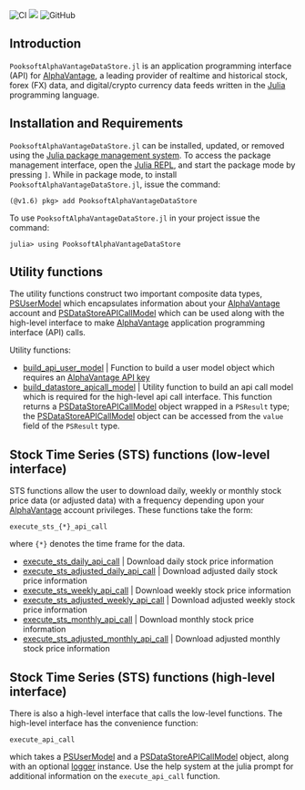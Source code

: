![CI](https://github.com/Pooksoft/PooksoftOptionsKit.jl/workflows/CI/badge.svg)
[![](https://img.shields.io/badge/docs-dev-blue.svg)](https://pooksoft.github.io/PooksoftAlphaVantageDataStore.jl/dev/)
![GitHub](https://img.shields.io/github/license/pooksoft/PooksoftAlphaVantageDataStore.jl)

## Introduction
``PooksoftAlphaVantageDataStore.jl`` is an application programming interface (API) for [AlphaVantage](https://www.alphavantage.co), a leading provider of realtime and historical stock, forex (FX) data, and digital/crypto currency data feeds written in the [Julia](https://julialang.org) programming language.

## Installation and Requirements
``PooksoftAlphaVantageDataStore.jl`` can be installed, updated, or removed using the [Julia package management system](https://docs.julialang.org/en/v1/stdlib/Pkg/). To access the package management interface, open the [Julia REPL](https://docs.julialang.org/en/v1/stdlib/REPL/), and start the package mode by pressing `]`.
While in package mode, to install ``PooksoftAlphaVantageDataStore.jl``, issue the command:

    (@v1.6) pkg> add PooksoftAlphaVantageDataStore

To use ``PooksoftAlphaVantageDataStore.jl`` in your project issue the command:

    julia> using PooksoftAlphaVantageDataStore

## Utility functions
The utility functions construct two important composite data types, [PSUserModel](https://github.com/Pooksoft/PooksoftAlphaVantageDataStore.jl/blob/master/src/base/Types.jl) which encapsulates information about your [AlphaVantage](https://www.alphavantage.co) account and [PSDataStoreAPICallModel](https://github.com/Pooksoft/PooksoftAlphaVantageDataStore.jl/blob/master/src/base/Types.jl) which can be used along with the high-level interface to make [AlphaVantage](https://www.alphavantage.co) application programming interface (API) calls. 

Utility functions:
* [build_api_user_model](https://github.com/Pooksoft/PooksoftAlphaVantageDataStore.jl/blob/master/src/base/User.jl) | Function to build a user model object which requires an [AlphaVantage API key](https://www.alphavantage.co/support/#api-key)
* [build_datastore_apicall_model](https://github.com/Pooksoft/PooksoftAlphaVantageDataStore.jl/blob/master/src/base/Datastore.jl) | Utility function to build an api call model which is required for the high-level api call interface. This function returns a [PSDataStoreAPICallModel](https://github.com/Pooksoft/PooksoftAlphaVantageDataStore.jl/blob/master/src/base/Types.jl) object wrapped in a ``PSResult`` type; the [PSDataStoreAPICallModel](https://github.com/Pooksoft/PooksoftAlphaVantageDataStore.jl/blob/master/src/base/Types.jl) object can be accessed from the ``value`` field of the ``PSResult`` type. 

## Stock Time Series (STS) functions (low-level interface)
STS functions allow the user to download daily, weekly or monthly stock price data (or adjusted data) with a frequency depending upon your [AlphaVantage](https://www.alphavantage.co/support/#support) account privileges. These functions take the form:

    execute_sts_{*}_api_call

where `{*}` denotes the time frame for the data.

* [execute_sts_daily_api_call](https://github.com/Pooksoft/PooksoftAlphaVantageDataStore.jl/blob/master/src/sts/STSDaily.jl) | Download daily stock price information 
* [execute_sts_adjusted_daily_api_call](https://github.com/Pooksoft/PooksoftAlphaVantageDataStore.jl/blob/master/src/sts/STSDaily.jl) | Download adjusted daily stock price information
* [execute_sts_weekly_api_call](https://github.com/Pooksoft/PooksoftAlphaVantageDataStore.jl/blob/master/src/sts/STSWeekly.jl) | Download weekly stock price information  
* [execute_sts_adjusted_weekly_api_call](https://github.com/Pooksoft/PooksoftAlphaVantageDataStore.jl/blob/master/src/sts/STSWeekly.jl) | Download adjusted weekly stock price information
* [execute_sts_monthly_api_call](https://github.com/Pooksoft/PooksoftAlphaVantageDataStore.jl/blob/master/src/sts/STSMonthly.jl) | Download monthly stock price information  
* [execute_sts_adjusted_monthly_api_call](https://github.com/Pooksoft/PooksoftAlphaVantageDataStore.jl/blob/master/src/sts/STSMonthly.jl) | Download adjusted monthly stock price information

## Stock Time Series (STS) functions (high-level interface)
There is also a high-level interface that calls the low-level functions. The high-level interface has the convenience function:

    execute_api_call

which takes a [PSUserModel](https://github.com/Pooksoft/PooksoftAlphaVantageDataStore.jl/blob/master/src/base/Types.jl) and a [PSDataStoreAPICallModel](https://github.com/Pooksoft/PooksoftAlphaVantageDataStore.jl/blob/master/src/base/Types.jl) object, along with an optional [logger](https://github.com/kmsquire/Logging.jl) instance. Use the help system at the julia prompt for additional information on the ``execute_api_call`` function. 

